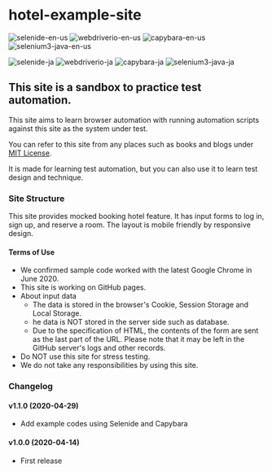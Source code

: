 # hotel-example-site

![selenide-en-us](https://github.com/testplanisphere/hotel-example-selenide-en-us/workflows/selenide-en-us/badge.svg)
![webdriverio-en-us](https://github.com/testplanisphere/hotel-example-webdriverio-en-us/workflows/webdriverio-en-us/badge.svg)
![capybara-en-us](https://github.com/testplanisphere/hotel-example-capybara-en-us/workflows/capybara-en-us/badge.svg)
![selenium3-java-en-us](https://github.com/testplanisphere/hotel-example-selenium3-java-en-us/workflows/selenium3-java-en-us/badge.svg)

![selenide-ja](https://github.com/testplanisphere/hotel-example-selenide-ja/workflows/selenide-ja/badge.svg)
![webdriverio-ja](https://github.com/testplanisphere/hotel-example-webdriverio-ja/workflows/webdriverio-ja/badge.svg)
![capybara-ja](https://github.com/testplanisphere/hotel-example-capybara-ja/workflows/capybara-ja/badge.svg)
![selenium3-java-ja](https://github.com/testplanisphere/hotel-example-selenium3-java-ja/workflows/selenium3-java-ja/badge.svg)

## This site is a sandbox to practice test automation.

This site aims to learn browser automation with running automation scripts against this site as the system under test.

You can refer to this site from any places such as books and blogs under [MIT License](https://github.com/testplanisphere/hotel-example-site/blob/master/LICENSE).

It is made for learning test automation, but you can also use it to learn test design and technique.

### Site Structure

This site provides mocked booking hotel feature. It has input forms to log in, sign up, and reserve a room. The layout is mobile friendly by responsive design.

#### Terms of Use

* We confirmed sample code worked with the latest Google Chrome in June 2020.
* This site is working on GitHub pages.
* About input data
  * The data is stored in the browser's Cookie, Session Storage and Local Storage.
  * he data is NOT stored in the server side such as database.
  * Due to the specification of HTML, the contents of the form are sent as the last part of the URL. Please note that it may be left in the GitHub server's logs and other records.
* Do NOT use this site for stress testing.
* We do not take any responsibilities by using this site.

### Changelog

#### v1.1.0 (2020-04-29)

* Add example codes using Selenide and Capybara

#### v1.0.0 (2020-04-14)

* First release
